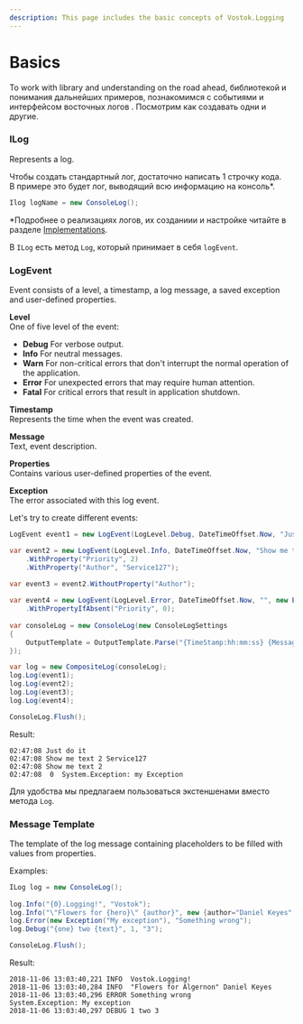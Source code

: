 ```yaml
---
description: This page includes the basic concepts of Vostok.Logging
---
```


# Basics

To work with library and understanding on the road ahead, библиотекой и понимания дальнейших примеров, познакомимся с событиями и интерфейсом восточных логов . Посмотрим как создавать одни и другие.

### ILog

Represents a log. 

Чтобы создать стандартный лог, достаточно написать 1 строчку кода.  
В примере это будет лог, выводящий всю информацию на консоль\*. 

```csharp
Ilog logName = new ConsoleLog();
```

\*Подробнее о реализациях логов, их созданиии и настройке читайте в разделе [Implementations](implementations/).

В `ILog` есть метод `Log`, который принимает в себя `logEvent`.

### LogEvent

Event consists of a level, a timestamp, a log message, a saved exception and user-defined properties.

**Level**  
One of five level of the event:

* **Debug** For verbose output.
* **Info** For neutral messages.
* **Warn** For non-critical errors that don't interrupt the normal operation of the application.
* **Error** For unexpected errors that may require human attention.
* **Fatal** For critical errors that result in application shutdown.

**Timestamp**  
Represents the time when the event was created.

**Message**  
Text, event description.

**Properties**  
Contains various user-defined properties of the event.

**Exception**  
The error associated with this log event.

Let's try to create different events:

```csharp
LogEvent event1 = new LogEvent(LogLevel.Debug, DateTimeOffset.Now, "Just do it");

var event2 = new LogEvent(LogLevel.Info, DateTimeOffset.Now, "Show me text")
    .WithProperty("Priority", 2)
    .WithProperty("Author", "Service127");

var event3 = event2.WithoutProperty("Author");
    
var event4 = new LogEvent(LogLevel.Error, DateTimeOffset.Now, "", new Exception("my Exception"))
    .WithPropertyIfAbsent("Priority", 0);
    
var consoleLog = new ConsoleLog(new ConsoleLogSettings
{
    OutputTemplate = OutputTemplate.Parse("{TimeStamp:hh:mm:ss} {Message} {Priority} {Author} {Exception}{NewLine}")
});

var log = new CompositeLog(consoleLog);
log.Log(event1);
log.Log(event2);
log.Log(event3);
log.Log(event4);

ConsoleLog.Flush();
```

Result:

```aspnet
02:47:08 Just do it   
02:47:08 Show me text 2 Service127 
02:47:08 Show me text 2  
02:47:08  0  System.Exception: my Exception
```

Для удобства мы предлагаем пользоваться экстеншенами вместо метода `Log`.

### **Message Template**

The template of the log message containing placeholders to be filled with values from properties.

Examples:

```csharp
ILog log = new ConsoleLog();
            
log.Info("{0}.Logging!", "Vostok");
log.Info("\"Flowers for {hero}\" {author}", new {author="Daniel Keyes", hero="Algernon"});
log.Error(new Exception("My exception"), "Something wrong");
log.Debug("{one} two {text}", 1, "3");

ConsoleLog.Flush();
```

Result:

```aspnet
2018-11-06 13:03:40,221 INFO  Vostok.Logging!
2018-11-06 13:03:40,284 INFO  "Flowers for Algernon" Daniel Keyes
2018-11-06 13:03:40,296 ERROR Something wrong
System.Exception: My exception
2018-11-06 13:03:40,297 DEBUG 1 two 3
```



